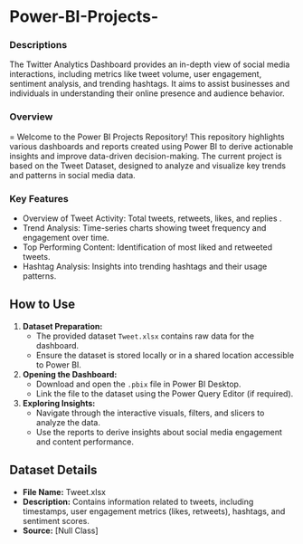 # Power-BI-Projects-
### Descriptions
The Twitter Analytics Dashboard provides an in-depth view of social media interactions, including metrics like tweet volume, user engagement, sentiment analysis, and trending hashtags. It aims to assist businesses and individuals in understanding their online presence and audience behavior.  
### Overview 
= Welcome to the Power BI Projects Repository! This repository highlights various dashboards and reports created using Power BI to derive actionable insights and improve data-driven decision-making. The current project is based on the Tweet Dataset, designed to analyze and visualize key trends and patterns in social media data.
### Key Features
- Overview of Tweet Activity: Total tweets, retweets, likes, and replies .
- Trend Analysis: Time-series charts showing tweet frequency and engagement over time.
- Top Performing Content: Identification of most liked and retweeted tweets.
- Hashtag Analysis: Insights into trending hashtags and their usage patterns.
## How to Use
1. **Dataset Preparation:**  
   - The provided dataset `Tweet.xlsx` contains raw data for the dashboard.  
   - Ensure the dataset is stored locally or in a shared location accessible to Power BI.  
2. **Opening the Dashboard:**  
   - Download and open the `.pbix` file in Power BI Desktop.  
   - Link the file to the dataset using the Power Query Editor (if required).  
3. **Exploring Insights:**  
   - Navigate through the interactive visuals, filters, and slicers to analyze the data.  
   - Use the reports to derive insights about social media engagement and content performance.
 ## Dataset Details
- **File Name:** Tweet.xlsx  
- **Description:** Contains information related to tweets, including timestamps, user engagement metrics (likes, retweets), hashtags, and sentiment scores.  
- **Source:** [Null Class]  
